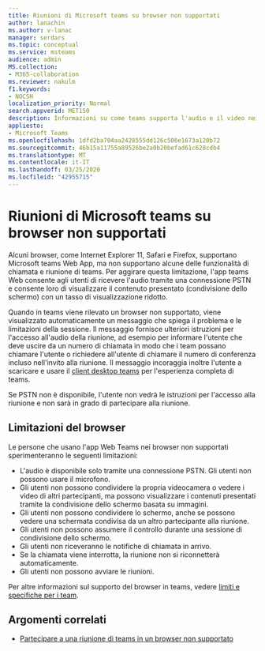 ```yaml
---
title: Riunioni di Microsoft teams su browser non supportati
author: lanachin
ms.author: v-lanac
manager: serdars
ms.topic: conceptual
ms.service: msteams
audience: admin
MS.collection:
- M365-collaboration
ms.reviewer: nakulm
f1.keywords:
- NOCSH
localization_priority: Normal
search.appverid: MET150
description: Informazioni su come teams supporta l'audio e il video nei browser non supportati.
appliesto:
- Microsoft Teams
ms.openlocfilehash: 1dfd2ba704aa2428555dd126c506e1673a120b72
ms.sourcegitcommit: 46b15a11755a89526be2a0b20befad61c628cdb4
ms.translationtype: MT
ms.contentlocale: it-IT
ms.lasthandoff: 03/25/2020
ms.locfileid: "42955715"
---
```

# <a name="microsoft-teams-meetings-on-unsupported-browsers"></a>Riunioni di Microsoft teams su browser non supportati

Alcuni browser, come Internet Explorer 11, Safari e Firefox, supportano Microsoft teams Web App, ma non supportano alcune delle funzionalità di chiamata e riunione di teams. Per aggirare questa limitazione, l'app teams Web consente agli utenti di ricevere l'audio tramite una connessione PSTN e consente loro di visualizzare il contenuto presentato (condivisione dello schermo) con un tasso di visualizzazione ridotto.

Quando in teams viene rilevato un browser non supportato, viene visualizzato automaticamente un messaggio che spiega il problema e le limitazioni della sessione. Il messaggio fornisce ulteriori istruzioni per l'accesso all'audio della riunione, ad esempio per informare l'utente che deve uscire da un numero di chiamata in modo che i team possano chiamare l'utente o richiedere all'utente di chiamare il numero di conferenza incluso nell'invito alla riunione. Il messaggio incoraggia inoltre l'utente a scaricare e usare il [client desktop teams](https://teams.microsoft.com/downloads) per l'esperienza completa di teams.

Se PSTN non è disponibile, l'utente non vedrà le istruzioni per l'accesso alla riunione e non sarà in grado di partecipare alla riunione.

## <a name="browser-limitations"></a>Limitazioni del browser

Le persone che usano l'app Web Teams nei browser non supportati sperimenteranno le seguenti limitazioni:

- L'audio è disponibile solo tramite una connessione PSTN. Gli utenti non possono usare il microfono.
- Gli utenti non possono condividere la propria videocamera o vedere i video di altri partecipanti, ma possono visualizzare i contenuti presentati tramite la condivisione dello schermo basata su immagini.
- Gli utenti non possono condividere lo schermo, anche se possono vedere una schermata condivisa da un altro partecipante alla riunione.
- Gli utenti non possono assumere il controllo durante una sessione di condivisione dello schermo.
- Gli utenti non riceveranno le notifiche di chiamata in arrivo.
- Se la chiamata viene interrotta, la riunione non si riconnetterà automaticamente.
- Gli utenti non possono avviare le riunioni.

Per altre informazioni sul supporto del browser in teams, vedere [limiti e specifiche per i team](/microsoftteams/limits-specifications-teams#browsers).

## <a name="related-topics"></a>Argomenti correlati

- [Partecipare a una riunione di teams in un browser non supportato](https://support.office.com/article/daafdd3c-ac7a-4855-871b-9113bad15907)
